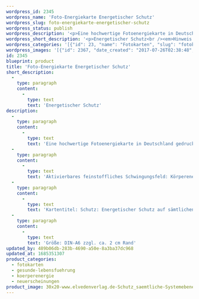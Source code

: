 ```yaml
---
wordpress_id: 2345
wordpress_name: 'Foto-Energiekarte Energetischer Schutz'
wordpress_slug: foto-energiekarte-energetischer-schutz
wordpress_status: publish
wordpress_description: '<p>Eine hochwertige Fotoenergiekarte in Deutschland gedruckt und in Handarbeit laminiert. Sie ist in Postkartengröße (DIN-A6) gut zu transportieren und kann auch auf den Körper aufgelegt werden.</p><p>Aktivierbares feinstoffliches Schwingungsfeld: Körperenergiewissen - Schutz - Sicherheit - Wahrhaftiger Energieaustausch: Feinstoffliche Impulse für die Schutzfelder des menschlichen Systems u.a.. Im energetischen Austausch mit anderen (dem Umfeld allgemein), mit den individuell wahrhaftigen feinstofflichen Energien in Kontakt gehen.</p><p>Kartentitel: Schutz: Energetischer Schutz auf sämtlichen Systemebenen. Reihe: Körperenergiewissen.</p><p>Größe: DIN-A6 zzgl. ca. 2 cm Rand<br />Andere Formate sind individuell für Sie innerhalb weniger Tage herstellbar. Bitte kontaktieren Sie uns hierfür unter <a href="mailto:info@elvedenverlag.de">info@elvedenverlag.de</a>.</p><p><a href="https://my.feenbaum.de/anwendung-energiebilder-foto-laminiert/">Anwendungshinweise</a></p>'
wordpress_short_description: '<p>Energetischer Schutz<br /><em>Hinweis: Das Wasserzeichen „Elveden Verlag Energiebild“ wird nicht mit gedruckt</em></p>'
wordpress_categories: '[{"id": 23, "name": "Fotokarten", "slug": "fotokarten"}, {"id": 38, "name": "Gesunde Lebensf\u00fchrung", "slug": "gesunde-lebensfuehrung"}, {"id": 68, "name": "K\u00f6rperenergie", "slug": "koerperenergie"}, {"id": 66, "name": "Neuerscheinungen", "slug": "neuerscheinungen"}]'
wordpress_images: '[{"id": 2367, "date_created": "2017-07-26T02:38:48", "date_created_gmt": "2017-07-25T22:38:48", "date_modified": "2017-07-26T02:38:48", "date_modified_gmt": "2017-07-25T22:38:48", "src": "https://my.feenbaum.de/wp-content/uploads/2017/07/30x20-www.elvedenverlag.de-Schutz_saemtliche-Systemebenen_800x800-W_FK.jpg", "name": "30&#215;20 www.elvedenverlag.de Schutz_saemtliche Systemebenen_800x800-W_FK", "alt": ""}]'
id: 2345
blueprint: product
title: 'Foto-Energiekarte Energetischer Schutz'
short_description:
  -
    type: paragraph
    content:
      -
        type: text
        text: 'Energetischer Schutz'
description:
  -
    type: paragraph
    content:
      -
        type: text
        text: 'Eine hochwertige Fotoenergiekarte in Deutschland gedruckt und in Handarbeit laminiert. Sie ist in Postkartengröße (DIN-A6) gut zu transportieren und kann auch auf den Körper aufgelegt werden.'
  -
    type: paragraph
    content:
      -
        type: text
        text: 'Aktivierbares feinstoffliches Schwingungsfeld: Körperenergiewissen - Schutz - Sicherheit - Wahrhaftiger Energieaustausch: Feinstoffliche Impulse für die Schutzfelder des menschlichen Systems u.a.. Im energetischen Austausch mit anderen (dem Umfeld allgemein), mit den individuell wahrhaftigen feinstofflichen Energien in Kontakt gehen.'
  -
    type: paragraph
    content:
      -
        type: text
        text: 'Kartentitel: Schutz: Energetischer Schutz auf sämtlichen Systemebenen. Reihe: Körperenergiewissen.'
  -
    type: paragraph
    content:
      -
        type: text
        text: 'Größe: DIN-A6 zzgl. ca. 2 cm Rand'
updated_by: 489b06db-283b-4690-a50e-8a3ba37dc968
updated_at: 1685351307
product_categories:
  - fotokarten
  - gesunde-lebensfuehrung
  - koerperenergie
  - neuerscheinungen
product_image: 30x20-www.elvedenverlag.de-Schutz_saemtliche-Systemebenen_800x800-W_FK.jpg
---
```

